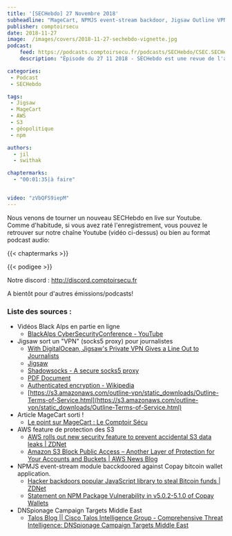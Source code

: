 ```yaml
---
title: '[SECHebdo] 27 Novembre 2018'
subheadline: "MageCart, NPMJS event-stream backdoor, Jigsaw Outline VPN, DNSpionnage Middle-East, AWS S3, etc."
publisher: comptoirsecu
date: 2018-11-27
image:  /images/covers/2018-11-27-sechebdo-vignette.jpg
podcast:
    feed: https://podcasts.comptoirsecu.fr/podcasts/SECHebdo/CSEC.SECHebdo.2018-11-27.mp3
    description: "Épisode du 27 11 2018 - SECHebdo est une revue de l'actualité cybersécurité réalisée en live sur Youtube, généralement le mardi soir."

categories:
 - Podcast
 - SECHebdo

tags:
 - Jigsaw
 - MageCart
 - AWS
 - S3
 - géopolitique
 - npm

authors:
  - jil
  - swithak

chaptermarks:
  - "00:01:35|à faire"


video: "zVbQFS9iepM"
---
```


Nous venons de tourner un nouveau SECHebdo en live sur Youtube. Comme d'habitude, si vous avez raté l'enregistrement, vous pouvez le retrouver sur notre chaîne Youtube (vidéo ci-dessus) ou bien au format podcast audio:

{{< chaptermarks >}}

{{< podigee >}}

Notre discord : <http://discord.comptoirsecu.fr>

A bientôt pour d'autres émissions/podcasts!

### Liste des sources :

*  Vidéos Black Alps en partie en ligne
	* [BlackAlps CyberSecurityConference - YouTube](https://www.youtube.com/channel/UCkCV_HJUkI8PsFrX4wpPX4A/videos)
*  Jigsaw sort un "VPN" (socks5 proxy) pour journalistes
	* [With DigitalOcean, Jigsaw's Private VPN Gives a Line Out to Journalists](https://blog.digitalocean.com/digitalocean-outline-jigsaw-vpn/)
	* [Jigsaw](https://jigsaw.google.com/projects/#outline)
	* [Shadowsocks - A secure socks5 proxy](https://shadowsocks.org/en/index.html)
	* [PDF Document](https://s3.amazonaws.com/outline-vpn/static_downloads/ros-report.pdf)
	* [Authenticated encryption - Wikipedia](https://en.wikipedia.org/wiki/Authenticated_encryption)
	* [https://s3.amazonaws.com/outline-vpn/static_downloads/Outline-Terms-of-Service.html](https://s3.amazonaws.com/outline-vpn/static_downloads/Outline-Terms-of-Service.html)
*  Article MageCart sorti !
	* [Le point sur MageCart : Le Comptoir Sécu](https://www.comptoirsecu.fr/blog/2018-11-26-magecart/)
*  AWS feature de protection des S3
	* [AWS rolls out new security feature to prevent accidental S3 data leaks | ZDNet](https://www.zdnet.com/article/aws-rolls-out-new-security-feature-to-prevent-accidental-s3-data-leaks/)
	* [Amazon S3 Block Public Access – Another Layer of Protection for Your Accounts and Buckets | AWS News Blog](https://aws.amazon.com/fr/blogs/aws/amazon-s3-block-public-access-another-layer-of-protection-for-your-accounts-and-buckets/)
*  NPMJS event-stream module bacckdoored against Copay bitcoin wallet application.
	* [Hacker backdoors popular JavaScript library to steal Bitcoin funds | ZDNet](https://www.zdnet.com/article/hacker-backdoors-popular-javascript-library-to-steal-bitcoin-funds/)
	* [Statement on NPM Package Vulnerability in v5.0.2-5.1.0 of Copay Wallets](https://blog.bitpay.com/npm-package-vulnerability-copay/)
*  DNSpionage Campaign Targets Middle East
	* [Talos Blog || Cisco Talos Intelligence Group - Comprehensive Threat Intelligence: DNSpionage Campaign Targets Middle East](https://blog.talosintelligence.com/2018/11/dnspionage-campaign-targets-middle-east.html)

